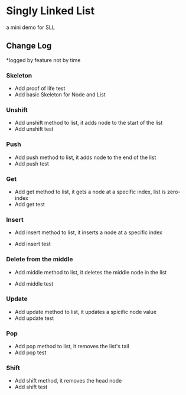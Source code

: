 # Singly Linked List

a mini demo for SLL

## Change Log

*logged by feature not by time

### Skeleton

- Add proof of life test
- Add basic Skeleton for Node and List

### Unshift

- Add unshift method to list, it adds node to the start of the list
- Add unshift test

### Push

- Add push method to list, it adds node to the end of the list
- Add push test

### Get

- Add get method to list, it gets a node at a specific index, list is zero-index
- Add get test

### Insert

- Add insert method to list, it inserts a node at a specific index

- Add insert test

### Delete from the middle

- Add middle method to list, it deletes the middle node in the list

- Add middle test

### Update

- Add update method to list, it updates a spicific node value
- Add update test

### Pop

- Add pop method to list, it removes the list's tail
- Add pop test

### Shift

- Add shift method, it removes the head node
- Add shift test
